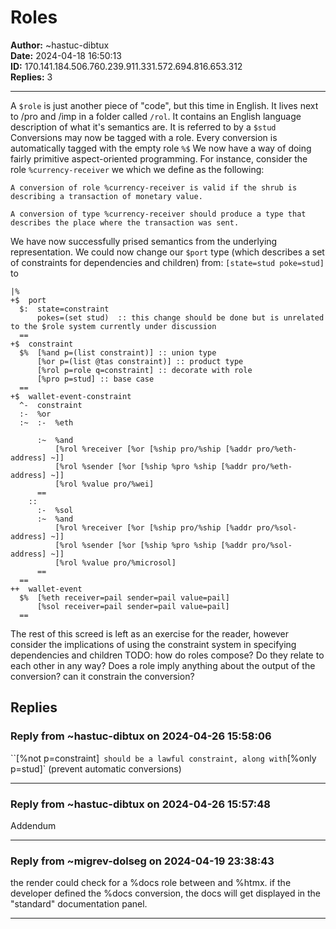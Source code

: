 # Roles

**Author:** ~hastuc-dibtux  
**Date:** 2024-04-18 16:50:13  
**ID:** 170.141.184.506.760.239.911.331.572.694.816.653.312  
**Replies:** 3  

---

A `$role` is just another piece of "code", but this time in English.
It lives next to /pro and /imp in a folder called `/rol`. It contains an English language description of what it's semantics are. It is referred to by a `$stud`
Conversions may now be tagged with a role. Every conversion is automatically tagged with the empty role `%$` 
We now have a way of doing fairly primitive aspect-oriented programming. For instance, consider the role `%currency-receiver` we which we define as the following:


```plaintext
A conversion of role %currency-receiver is valid if the shrub is describing a transaction of monetary value. 

A conversion of type %currency-receiver should produce a type that describes the place where the transaction was sent.
```

We have now successfully prised semantics from the underlying representation. We could now change our `$port` type (which describes a set of constraints for dependencies and children) from: `[state=stud poke=stud]` to


```hoon
|%
+$  port
  $:  state=constraint
      pokes=(set stud)  :: this change should be done but is unrelated to the $role system currently under discussion
  ==
+$  constraint
  $%  [%and p=(list constraint)] :: union type
      [%or p=(list @tas constraint)] :: product type
      [%rol p=role q=constraint] :: decorate with role
      [%pro p=stud] :: base case
  ==
+$  wallet-event-constraint
  ^-  constraint
  :-  %or
  :~  :-  %eth
  
      :~  %and
          [%rol %receiver [%or [%ship pro/%ship [%addr pro/%eth-address] ~]]
          [%rol %sender [%or [%ship %pro %ship [%addr pro/%eth-address] ~]]
          [%rol %value pro/%wei]          
      ==
    ::
      :-  %sol
      :~  %and
          [%rol %receiver [%or [%ship pro/%ship [%addr pro/%sol-address] ~]]
          [%rol %sender [%or [%ship %pro %ship [%addr pro/%sol-address] ~]]
          [%rol %value pro/%microsol]  
      ==
  ==
++  wallet-event
  $%  [%eth receiver=pail sender=pail value=pail]
      [%sol receiver=pail sender=pail value=pail]
  ==

```

The rest of this screed is left as an exercise for the reader, however consider the implications of using the constraint system in specifying dependencies and children
TODO: how do roles compose? Do they relate to each other in any way? Does a role imply anything about the output of the conversion? can it constrain the conversion?




## Replies

### Reply from ~hastuc-dibtux on 2024-04-26 15:58:06

``[%not p=constraint]` 
should be a lawful constraint, along with
`[%only p=stud]` (prevent automatic conversions)


---

### Reply from ~hastuc-dibtux on 2024-04-26 15:57:48

Addendum


---

### Reply from ~migrev-dolseg on 2024-04-19 23:38:43

the render could check for a %docs role between <current-stud> and %htmx. if the developer defined the %docs conversion, the docs will get displayed in the "standard" documentation panel.


---

